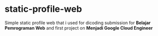 # static-profile-web

Simple static profile web that i used for dicoding submission for **Belajar Pemrograman Web** and first project on **Menjadi Google Cloud Engineer**

